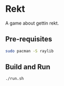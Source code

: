 # Rekt

A game about gettin rekt.

## Pre-requisites

```bash
sudo pacman -S raylib
```

## Build and Run

```bash
./run.sh
```
